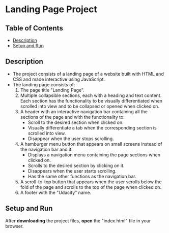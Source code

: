 # Landing Page Project

## Table of Contents

* [Description](#description)
* [Setup and Run](#setup-and-run)

## Description

* The project consists of a landing page of a website built with HTML and CSS and made interactive using JavaScript.
* The landing page consists of:
    1. The page title "Landing Page".
    2. Multiple collapsible sections, each with a heading and text content. Each section has the functionality to be visually differentiated when scrolled into view and to be collapsed or opened when clicked on.
    3. A header with an interactive navigation bar containing all the sections of the page and with the functionality to:
        * Scroll to the desired section when clicked on.
        * Visually differentiate a tab when the corresponding section is scrolled into view.
        * Disappear when the user stops scrolling.
    4. A hamburger menu button that appears on small screens instead of the navigation bar and it:
        * Displays a navigation menu containing the page sections when clicked on.
        * Scrolls to the desired section by clicking on it.
        * Disappears when the user starts scrolling.
        * Has the same other functions as the navigation bar.
    5. A scroll-to-top button that appears when the user scrolls below the fold of the page and scrolls to the top of the page when clicked on.
    6. A footer with the "Udacity" name.

## Setup and Run

After **downloading** the project files, **open** the "index.html" file in your browser.

